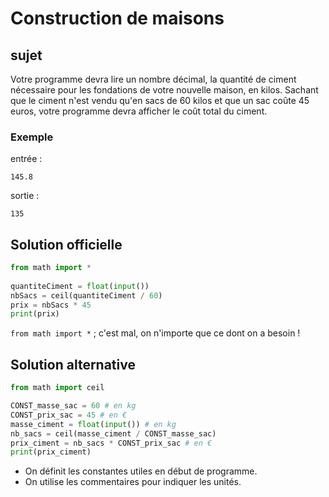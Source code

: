 # Construction de maisons

## sujet

 Votre programme devra lire un nombre décimal, la quantité de ciment nécessaire pour les fondations de votre nouvelle maison, en kilos. Sachant que le ciment n'est vendu qu'en sacs de 60 kilos et que un sac coûte 45 euros, votre programme devra afficher le coût total du ciment.

### Exemple

entrée :

    145.8

sortie :

    135

## Solution officielle

```python
from math import *
 
quantiteCiment = float(input())
nbSacs = ceil(quantiteCiment / 60)
prix = nbSacs * 45
print(prix)
```

`from math import *` ; c'est mal, on n'importe que ce dont on a besoin !

## Solution alternative

```python
from math import ceil

CONST_masse_sac = 60 # en kg
CONST_prix_sac = 45 # en €
masse_ciment = float(input()) # en kg
nb_sacs = ceil(masse_ciment / CONST_masse_sac)
prix_ciment = nb_sacs * CONST_prix_sac # en €
print(prix_ciment)
```

* On définit les constantes utiles en début de programme.
* On utilise les commentaires pour indiquer les unités.
